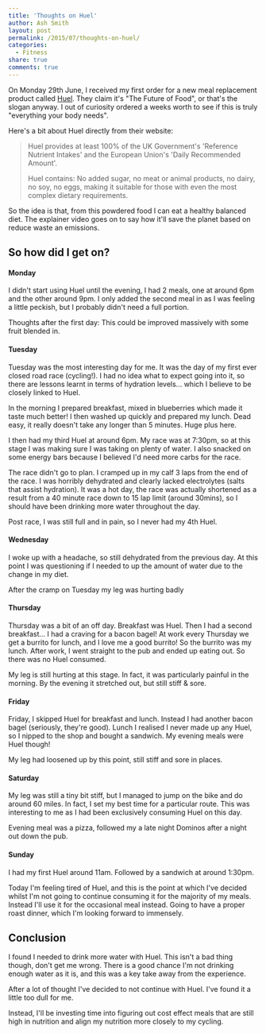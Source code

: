 ```yaml
---
title: 'Thoughts on Huel'
author: Ash Smith
layout: post
permalink: /2015/07/thoughts-on-huel/
categories:
  - Fitness
share: true
comments: true
---
```


On Monday 29th June, I received my first order for a new meal replacement product called [Huel](http://huel.me). They claim it's "The Future of Food", or that's the slogan anyway. I out of curiosity ordered a weeks worth to see if this is truly "everything your body needs".

Here's a bit about Huel directly from their website:

>Huel provides at least 100% of the UK Government's 'Reference Nutrient Intakes' and the European Union's 'Daily Recommended Amount'.
>
>Huel contains: No added sugar, no meat or animal products, no dairy, no soy, no eggs, making it suitable for those with even the most complex dietary requirements.

So the idea is that, from this powdered food I can eat a healthy balanced diet. The explainer video goes on to say how it'll save the planet based on reduce waste an emissions.

## So how did I get on?

#### Monday

I didn't start using Huel until the evening, I had 2 meals, one at around 6pm and the other around 9pm. I only added the second meal in as I was feeling a little peckish, but I probably didn't need a full portion.

Thoughts after the first day: This could be improved massively with some fruit blended in.

#### Tuesday

Tuesday was the most interesting day for me. It was the day of my first ever closed road race (cycling!). I had no idea what to expect going into it, so there are lessons learnt in terms of hydration levels... which I believe to be closely linked to Huel.

In the morning I prepared breakfast, mixed in blueberries which made it taste much better! I then washed up quickly and prepared my lunch. Dead easy, it really doesn't take any longer than 5 minutes. Huge plus here.

I then had my third Huel at around 6pm. My race was at 7:30pm, so at this stage I was making sure I was taking on plenty of water. I also snacked on some energy bars because I believed I'd need more carbs for the race.

The race didn't go to plan. I cramped up in my calf 3 laps from the end of the race. I was horribly dehydrated and clearly lacked electrolytes (salts that assist hydration). It was a hot day, the race was actually shortened as a result from a 40 minute race down to 15 lap limit (around 30mins), so I should have been drinking more water throughout the day.

Post race, I was still full and in pain, so I never had my 4th Huel.

#### Wednesday

I woke up with a headache, so still dehydrated from the previous day. At this point I was questioning if I needed to up the amount of water due to the change in my diet.

After the cramp on Tuesday my leg was hurting badly

#### Thursday

Thursday was a bit of an off day. Breakfast was Huel. Then I had a second breakfast... I had a craving for a bacon bagel! At work every Thursday we get a burrito for lunch, and I love me a good burrito! So the burrito was my lunch. After work, I went straight to the pub and ended up eating out. So there was no Huel consumed.

My leg is still hurting at this stage. In fact, it was particularly painful in the morning. By the evening it stretched out, but still stiff & sore.

#### Friday

Friday, I skipped Huel for breakfast and lunch. Instead I had another bacon bagel (seriously, they're good). Lunch I realised I never made up any Huel, so I nipped to the shop and bought a sandwich. My evening meals were Huel though!

My leg had loosened up by this point, still stiff and sore in places.

#### Saturday

My leg was still a tiny bit stiff, but I managed to jump on the bike and do around 60 miles. In fact, I set my best time for a particular route. This was interesting to me as I had been exclusively consuming Huel on this day.

Evening meal was a pizza, followed my a late night Dominos after a night out down the pub.

#### Sunday

I had my first Huel around 11am. Followed by a sandwich at around 1:30pm.

Today I'm feeling tired of Huel, and this is the point at which I've decided whilst I'm not going to continue consuming it for the majority of my meals. Instead I'll use it for the occasional meal instead. Going to have a proper roast dinner, which I'm looking forward to immensely.

## Conclusion

I found I needed to drink more water with Huel. This isn't a bad thing though, don't get me wrong. There is a good chance I'm not drinking enough water as it is, and this was a key take away from the experience.

After a lot of thought I've decided to not continue with Huel. I've found it a little too dull for me.

Instead, I'll be investing time into figuring out cost effect meals that are still high in nutrition and align my nutrition more closely to my cycling.
